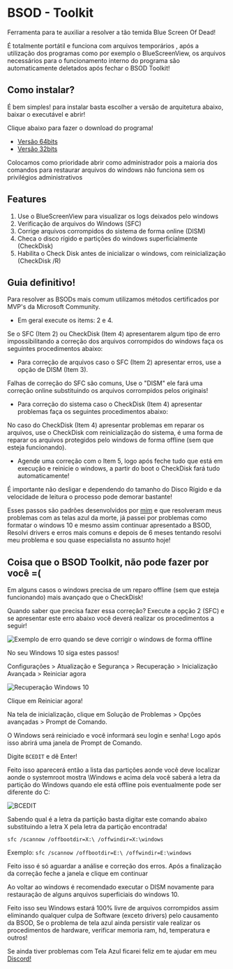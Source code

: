# BSOD - Toolkit
Ferramenta para te auxiliar a resolver a tão temida Blue Screen Of Dead!

É totalmente portátil e funciona com arquivos temporários , após  a utilização dos programas como por exemplo o BlueScreenView, os arquivos necessários para o funcionamento interno do programa são automaticamente deletados após fechar o BSOD Toolkit!

## Como instalar?
É bem simples! para instalar basta escolher a versão de arquitetura abaixo, baixar o executável e abrir!

Clique abaixo para fazer o download do programa!

 - [Versão 64bits](https://github.com/nicollasfeitosa/BSOD/raw/master/BSODx64.exe)
 - [Versão 32bits](https://github.com/nicollasfeitosa/BSOD/raw/master/BSOD.exe)

Colocamos como prioridade abrir como administrador pois a maioria dos comandos para restaurar arquivos do windows não funciona sem os privilégios administrativos

## Features

 1. Use o BlueScreenView para visualizar os logs deixados pelo windows
 2. Verificação de arquivos do Windows (SFC)
 3. Corrige arquivos corrompidos do sistema de forma online (DISM)
 4. Checa o disco rígido e partições do windows superficialmente (CheckDisk)
 5. Habilita o Check Disk antes de inicializar o windows, com reinicialização (CheckDisk /R) 

## Guia definitivo!
Para resolver as BSODs mais comum utilizamos métodos certificados por MVP's da Microsoft Community.

 - Em geral execute os items: 2 e 4.

Se o SFC (Item 2) ou CheckDisk (Item 4) apresentarem algum tipo de erro impossibilitando a correção dos arquivos corrompidos do windows faça os seguintes procedimentos abaixo:

 - Para correção de arquivos caso o SFC (Item 2) apresentar erros, use a opção de DISM (Item 3).

Falhas de correção do SFC são comuns, Use o "DISM" ele fará uma correção online substituindo os arquivos corrompidos pelos originais!

 - Para correção do sistema caso o CheckDisk (Item 4) apresentar problemas faça os seguintes procedimentos abaixo:

No caso do CheckDisk (Item 4) apresentar problemas em reparar os arquivos, use o CheckDisk com reinicialização do sistema, é uma forma de reparar os arquivos protegidos pelo windows de forma offline (sem que esteja funcionando).

 - Agende uma correção com o Item 5, logo após feche tudo que está em execução e reinicie o windows, a partir do boot o CheckDisk fará tudo automaticamente!

É importante não desligar e dependendo do tamanho do Disco Rígido e da velocidade de leitura o processo pode demorar bastante!

Esses passos são padrões desenvolvidos por [mim](https://www.nicollasfeitosa.com) e que resolveram meus problemas com as telas azul da morte, já passei por problemas como formatar o windows 10 e mesmo assim continuar apresentado a BSOD, Resolvi drivers e erros mais comuns e depois de 6 meses tentando resolvi meu problema e sou quase especialista no assunto hoje!

## Coisa que o BSOD Toolkit, não pode fazer por você =(

Em alguns casos o windows precisa de um reparo offline (sem que esteja funcionando) mais avançado que o CheckDisk!

Quando saber que precisa fazer essa correção? 
Execute a opção 2 (SFC) e se apresentar este erro abaixo você deverá realizar os procedimentos a seguir!

![Exemplo de erro quando se deve corrigir o windows de forma offline](https://i.imgur.com/qaslD8m.png)

No seu Windows 10 siga estes passos!

Configurações > Atualização e Segurança > Recuperação > Inicialização Avançada > Reiniciar agora

![Recuperação Windows 10](https://i.imgur.com/N85nW85.png)

Clique em Reiniciar agora!

Na tela de inicialização, clique em Solução de Problemas > Opções avançadas > Prompt de Comando.

O Windows será reiniciado e você informará seu login e senha!
Logo após isso abrirá uma janela de Prompt de Comando.

Digite `BCEDIT` e dê Enter!

Feito isso aparecerá então a lista das partições aonde você deve localizar aonde o systemroot mostra \Windows e acima dela você saberá a letra da partição do Windows quando ele está offline pois eventualmente pode ser diferente do C:

![BCEDIT](https://i.imgur.com/37Htv64.png)

Sabendo qual é a letra da partição basta digitar este comando abaixo substituindo a letra X pela letra da partição encontrada!

    sfc /scannow /offbootdir=X:\ /offwindir=X:\windows

Exemplo: `sfc /scannow /offbootdir=E:\ /offwindir=E:\windows`

Feito isso é só aguardar a análise e correção dos erros.
Após a finalização da correção feche a janela e clique em continuar

Ao voltar ao windows é recomendado executar o DISM novamente para restauração de alguns arquivos superficiais do windows 10.

Feito isso seu Windows estará 100% livre de arquivos corrompidos assim eliminando qualquer culpa de Software (exceto drivers) pelo causamento da BSOD, Se o problema de tela azul ainda persistir vale realizar os procedimentos de hardware, verificar memoria ram, hd, temperatura e outros!  

Se ainda tiver problemas com Tela Azul ficarei feliz em te ajudar em meu [Discord!](https://discord.gg/39U3AMe)




